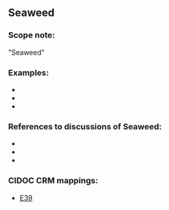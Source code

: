 
## Seaweed 

###  Scope note: 
"Seaweed" 

### Examples: 

* 
* 
* 

### References to discussions of Seaweed:

* 

* 

* 

### CIDOC CRM mappings: 

* [E39](http://www.cidoc-crm.org/Entity/e39-actor/version-6.1)



